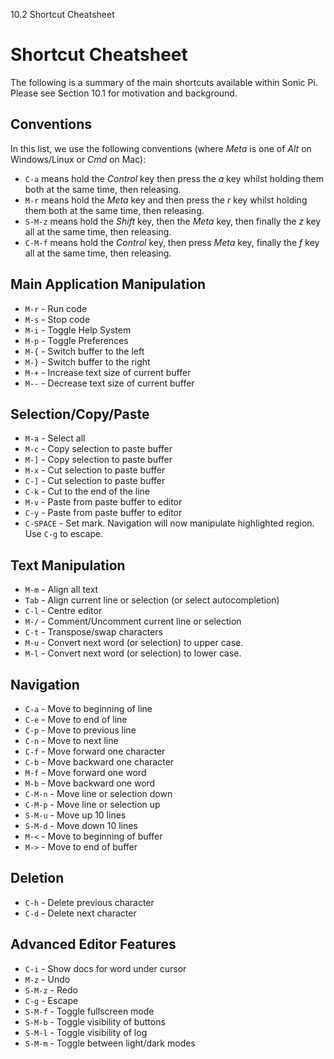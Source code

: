 10.2 Shortcut Cheatsheet

# Shortcut Cheatsheet

The following is a summary of the main shortcuts available within Sonic
Pi. Please see Section 10.1 for motivation and background.

## Conventions

In this list, we use the following conventions (where *Meta* is one of *Alt* on
Windows/Linux or *Cmd* on Mac):

* `C-a`   means hold the *Control* key then press the *a* key whilst holding them both at the same time, then releasing.
* `M-r`   means hold the *Meta* key and then press the *r* key whilst holding them both at the same time, then releasing.
* `S-M-z` means hold the *Shift* key, then the *Meta* key, then finally the *z* key all at the same time, then releasing.
* `C-M-f` means hold the *Control* key, then press *Meta* key, finally the *f* key all at the same time, then releasing.

## Main Application Manipulation

* `M-r`     - Run code
* `M-s`     - Stop code
* `M-i`     - Toggle Help System
* `M-p`     - Toggle Preferences
* `M-{`     - Switch buffer to the left
* `M-}`     - Switch buffer to the right
* `M-+`     - Increase text size of current buffer
* `M--`     - Decrease text size of current buffer

## Selection/Copy/Paste

* `M-a`     - Select all
* `M-c`     - Copy selection to paste buffer
* `M-]`     - Copy selection to paste buffer
* `M-x`     - Cut selection to paste buffer
* `C-]`     - Cut selection to paste buffer
* `C-k`     - Cut to the end of the line
* `M-v`     - Paste from paste buffer to editor
* `C-y`     - Paste from paste buffer to editor
* `C-SPACE` - Set mark. Navigation will now manipulate highlighted region. Use `C-g` to escape.

## Text Manipulation

* `M-m`     - Align all text
* `Tab`     - Align current line or selection (or select autocompletion)
* `C-l`     - Centre editor
* `M-/`     - Comment/Uncomment current line or selection
* `C-t`     - Transpose/swap characters
* `M-u`     - Convert next word (or selection) to upper case.  
* `M-l`     - Convert next word (or selection) to lower case.  

## Navigation

* `C-a`     - Move to beginning of line
* `C-e`     - Move to end of line
* `C-p`     - Move to previous line
* `C-n`     - Move to next line
* `C-f`     - Move forward one character
* `C-b`     - Move backward one character
* `M-f`     - Move forward one word
* `M-b`     - Move backward one word
* `C-M-n`   - Move line or selection down
* `C-M-p`   - Move line or selection up
* `S-M-u`   - Move up 10 lines
* `S-M-d`   - Move down 10 lines
* `M-<`     - Move to beginning of buffer
* `M->`     - Move to end of buffer

## Deletion

* `C-h`     - Delete previous character
* `C-d`     - Delete next character

## Advanced Editor Features

* `C-i`     - Show docs for word under cursor
* `M-z`     - Undo
* `S-M-z`   - Redo
* `C-g`     - Escape
* `S-M-f`   - Toggle fullscreen mode
* `S-M-b`   - Toggle visibility of buttons
* `S-M-l`   - Toggle visibility of log
* `S-M-m`   - Toggle between light/dark modes
